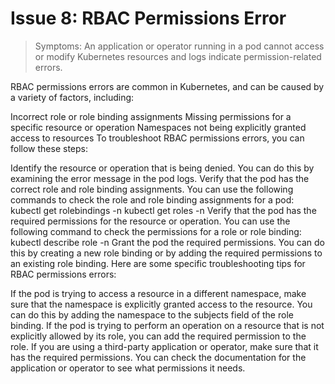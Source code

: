 # Issue 8: RBAC Permissions Error
> Symptoms: An application or operator running in a pod cannot access or modify Kubernetes resources and logs indicate permission-related errors.

RBAC permissions errors are common in Kubernetes, and can be caused by a variety of factors, including:

Incorrect role or role binding assignments
Missing permissions for a specific resource or operation
Namespaces not being explicitly granted access to resources
To troubleshoot RBAC permissions errors, you can follow these steps:

Identify the resource or operation that is being denied. You can do this by examining the error message in the pod logs.
Verify that the pod has the correct role and role binding assignments. You can use the following commands to check the role and role binding assignments for a pod:
kubectl get rolebindings -n <namespace>
kubectl get roles -n <namespace>
Verify that the pod has the required permissions for the resource or operation. You can use the following command to check the permissions for a role or role binding:
kubectl describe role <role-name> -n <namespace>
Grant the pod the required permissions. You can do this by creating a new role binding or by adding the required permissions to an existing role binding.
Here are some specific troubleshooting tips for RBAC permissions errors:

If the pod is trying to access a resource in a different namespace, make sure that the namespace is explicitly granted access to the resource. You can do this by adding the namespace to the subjects field of the role binding.
If the pod is trying to perform an operation on a resource that is not explicitly allowed by its role, you can add the required permission to the role.
If you are using a third-party application or operator, make sure that it has the required permissions. You can check the documentation for the application or operator to see what permissions it needs.
